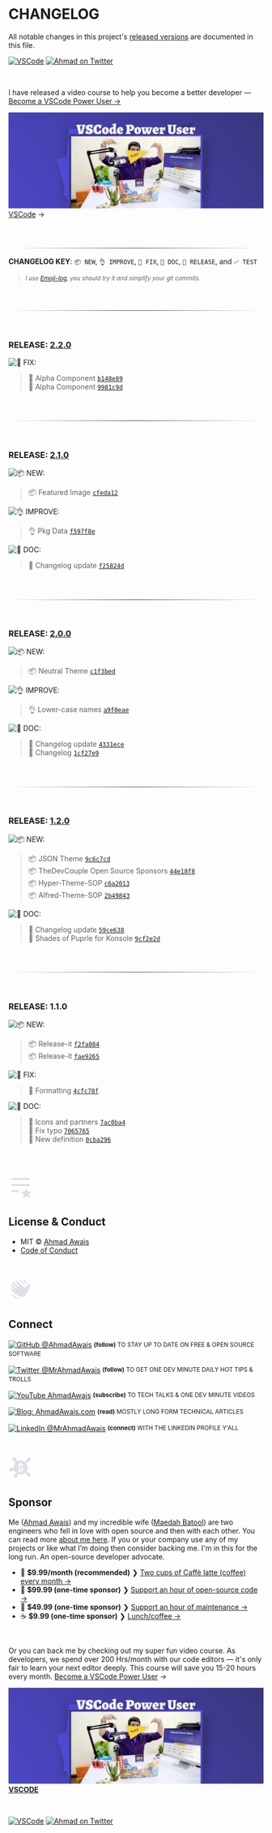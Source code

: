 # CHANGELOG

All notable changes in this project's [released versions](../../releases) are documented in this file.

[![VSCode](https://img.shields.io/badge/-VSCode.pro%20%E2%86%92-gray.svg?colorB=4D2AFF)](https://VSCode.pro/?utm_source=GitHubFOSS)
[![Ahmad on Twitter](https://img.shields.io/twitter/follow/mrahmadawais.svg?style=social&label=Follow%20@MrAhmadAwais)](https://twitter.com/mrahmadawais/)

<br>

I have released a video course to help you become a better developer — <a href="https://vscode.pro/?utm_source=GitHubFOSS" target="_blank">Become a VSCode Power User →</a></p>

<a href="https://vscode.pro/?utm_source=GitHubFOSS" target="_blank"><img src="https://raw.githubusercontent.com/ahmadawais/stuff/master/images/vscodepro/VSCode.jpeg" /><br>VSCode</a> →

<br>

[![hr](https://raw.githubusercontent.com/ahmadawais/stuff/master/images/git/hr.png)](/)

**CHANGELOG KEY**: `📦 NEW`, `👌 IMPROVE`, `🐛 FIX`, `📖 DOC`, `🚀 RELEASE`, and `✅ TEST`

<small>

> _I use [Emoji-log](https://github.com/ahmadawais/Emoji-Log), you should try it and simplify your git commits._

</small>

<br>

[![hr](https://raw.githubusercontent.com/ahmadawais/stuff/master/images/git/hr.png)](/)

<br>

### RELEASE: [2.2.0](https://github.com/ahmadawais/shades-of-purple-iterm2/compare/2.1.0...2.2.0)

![🐛 FIX:](https://img.shields.io/badge/-FIX-gray.svg?colorB=ff6347)

> 🐛 Alpha Component [`b148e89`](https://github.com/ahmadawais/shades-of-purple-iterm2/commit/b148e89a3bc87003c1ec82d1ef2c46f34ceb4357) <br>
> 🐛 Alpha Component [`9981c9d`](https://github.com/ahmadawais/shades-of-purple-iterm2/commit/9981c9d8476ab27cc6ea7b834397e90e15df3cbd) <br>

<br>

[![hr](https://raw.githubusercontent.com/ahmadawais/stuff/master/images/git/hr.png)](/)

<br>

### RELEASE: [2.1.0](https://github.com/ahmadawais/shades-of-purple-iterm2/compare/2.0.0...2.1.0)

![📦 NEW:](https://img.shields.io/badge/-NEW-gray.svg?colorB=3778FF)

> 📦 Featured Image [`cfeda12`](https://github.com/ahmadawais/shades-of-purple-iterm2/commit/cfeda123fc7d238d1199366f24540af24ac53524) <br>

![👌 IMPROVE:](https://img.shields.io/badge/-IMPROVEMENT-gray.svg?colorB=39AA54)

> 👌 Pkg Data [`f597f8e`](https://github.com/ahmadawais/shades-of-purple-iterm2/commit/f597f8e2c41ff143f65a25ff2b4a321cbc1175f6) <br>

![📖 DOC:](https://img.shields.io/badge/-DOCS-gray.svg?colorB=978CD4)

>  📖 Changelog update [`f25824d`](https://github.com/ahmadawais/shades-of-purple-iterm2/commit/f25824d28624188715faf1892b74171a4656ae2c) <br>

<br>

[![hr](https://raw.githubusercontent.com/ahmadawais/stuff/master/images/git/hr.png)](/)

<br>

### RELEASE: [2.0.0](https://github.com/ahmadawais/shades-of-purple-iterm2/compare/1.2.0...2.0.0)

![📦 NEW:](https://img.shields.io/badge/-NEW-gray.svg?colorB=3778FF)

> 📦 Neutral Theme [`c1f3bed`](https://github.com/ahmadawais/shades-of-purple-iterm2/commit/c1f3bedccde6e69d294a527e71f4e149c69c74e9) <br>

![👌 IMPROVE:](https://img.shields.io/badge/-IMPROVEMENT-gray.svg?colorB=39AA54)

> 👌 Lower-case names [`a9f0eae`](https://github.com/ahmadawais/shades-of-purple-iterm2/commit/a9f0eae219441f76f8a27bb8479f312ff1f78cbe) <br>

![📖 DOC:](https://img.shields.io/badge/-DOCS-gray.svg?colorB=978CD4)

>  📖 Changelog update [`4331ece`](https://github.com/ahmadawais/shades-of-purple-iterm2/commit/4331ece6d95a6ac560bdcae064713caac98a94ae) <br>
>  📖 Changelog [`1cf27e9`](https://github.com/ahmadawais/shades-of-purple-iterm2/commit/1cf27e99a464b64801086f8313205c17f376f5ef) <br>

<br>

[![hr](https://raw.githubusercontent.com/ahmadawais/stuff/master/images/git/hr.png)](/)

<br>

### RELEASE: [1.2.0](https://github.com/ahmadawais/shades-of-purple-iterm2/compare/1.1.0...1.2.0)

![📦 NEW:](https://img.shields.io/badge/-NEW-gray.svg?colorB=3778FF)

> 📦 JSON Theme [`9c6c7cd`](https://github.com/ahmadawais/shades-of-purple-iterm2/commit/9c6c7cd26137b4245156746793580503d7aa9d4a) <br>
> 📦 TheDevCouple Open Source Sponsors [`44e18f8`](https://github.com/ahmadawais/shades-of-purple-iterm2/commit/44e18f81167087bf976df94bd93b48e563b6a155) <br>
> 📦 Hyper-Theme-SOP [`c6a2013`](https://github.com/ahmadawais/shades-of-purple-iterm2/commit/c6a20131563e2939037f97a6a09764f9e0ca3f41) <br>
> 📦 Alfred-Theme-SOP [`2b49843`](https://github.com/ahmadawais/shades-of-purple-iterm2/commit/2b49843dd074c93a4ddd5c51e67a73bfb41a5165) <br>

![📖 DOC:](https://img.shields.io/badge/-DOCS-gray.svg?colorB=978CD4)

>  📖 Changelog update [`59ce638`](https://github.com/ahmadawais/shades-of-purple-iterm2/commit/59ce638d9dd836068ecda75e79fb9f8c4edf5979) <br>
> 📖 Shades of Puprle for Konsole [`9cf2e2d`](https://github.com/ahmadawais/shades-of-purple-iterm2/commit/9cf2e2df69f2ce1e086d66d013989ed86e23ac95) <br>

<br>

[![hr](https://raw.githubusercontent.com/ahmadawais/stuff/master/images/git/hr.png)](/)

<br>

### RELEASE: 1.1.0

![📦 NEW:](https://img.shields.io/badge/-NEW-gray.svg?colorB=3778FF)

> 📦 Release-it [`f2fa084`](https://github.com/ahmadawais/shades-of-purple-iterm2/commit/f2fa084e0dadc5242900e94363622f3a130d1f1e) <br>
> 📦 Release-it [`fae9265`](https://github.com/ahmadawais/shades-of-purple-iterm2/commit/fae926505dc6397712d9c9d031eb0f6e8cfae7db) <br>

![🐛 FIX:](https://img.shields.io/badge/-FIX-gray.svg?colorB=ff6347)

> 🐛 Formatting [`4cfc78f`](https://github.com/ahmadawais/shades-of-purple-iterm2/commit/4cfc78f600ea94c4691712832e9db137bb661246) <br>

![📖 DOC:](https://img.shields.io/badge/-DOCS-gray.svg?colorB=978CD4)

> 📖 Icons and partners [`7ac0ba4`](https://github.com/ahmadawais/shades-of-purple-iterm2/commit/7ac0ba47c86ccbbc18dfec2090ce139c6363f136) <br>
> 📖 Fix typo [`7065765`](https://github.com/ahmadawais/shades-of-purple-iterm2/commit/706576572a458587886f6732576765c24c0b7120) <br>
> 📖 New definition [`0cba296`](https://github.com/ahmadawais/shades-of-purple-iterm2/commit/0cba296ada43ed271d56d0065675301bd84076c8) <br>

<br>

<br>

[![📃](https://raw.githubusercontent.com/ahmadawais/stuff/master/images/git/license.png)](/)

## License & Conduct

- MIT © [Ahmad Awais](https://twitter.com/MrAhmadAwais/)
- [Code of Conduct](code-of-conduct.md)

<br>

[![🙌](https://raw.githubusercontent.com/ahmadawais/stuff/master/images/git/connect.png)](/)

## Connect

<div align="left">
<p><a href="https://github.com/ahmadawais"><img alt="GitHub @AhmadAwais" align="center" src="https://img.shields.io/badge/GITHUB-gray.svg?colorB=6cc644&colorA=6cc644&style=flat" /></a>&nbsp;<small><strong>(follow)</strong> TO STAY UP TO DATE ON FREE & OPEN SOURCE SOFTWARE</small></p>
<p><a href="https://twitter.com/MrAhmadAwais/"><img alt="Twitter @MrAhmadAwais" align="center" src="https://img.shields.io/badge/TWITTER-gray.svg?colorB=1da1f2&colorA=1da1f2&style=flat" /></a>&nbsp;<small><strong>(follow)</strong> TO GET ONE DEV MINUTE DAILY HOT TIPS & TROLLS</small></p>
<p><a href="https://www.youtube.com/AhmadAwais"><img alt="YouTube AhmadAwais" align="center" src="https://img.shields.io/badge/YOUTUBE-gray.svg?colorB=ff0000&colorA=ff0000&style=flat" /></a>&nbsp;<small><strong>(subscribe)</strong> TO TECH TALKS & ONE DEV MINUTE VIDEOS</small></p>
<p><a href="https://AhmadAwais.com/"><img alt="Blog: AhmadAwais.com" align="center" src="https://img.shields.io/badge/MY%20BLOG-gray.svg?colorB=4D2AFF&colorA=4D2AFF&style=flat" /></a>&nbsp;<small><strong>(read)</strong> MOSTLY LONG FORM TECHNICAL ARTICLES</small></p>
<p><a href="https://www.linkedin.com/in/MrAhmadAwais/"><img alt="LinkedIn @MrAhmadAwais" align="center" src="https://img.shields.io/badge/LINKEDIN-gray.svg?colorB=0077b5&colorA=0077b5&style=flat" /></a>&nbsp;<small><strong>(connect)</strong> WITH THE LINKEDIN PROFILE Y'ALL</small></p>
</div>

<br>

[![👌](https://raw.githubusercontent.com/ahmadawais/stuff/master/images/git/sponsor.png)](/)

## Sponsor

Me ([Ahmad Awais](https://twitter.com/mrahmadawais/)) and my incredible wife ([Maedah Batool](https://twitter.com/MaedahBatool/)) are two engineers who fell in love with open source and then with each other. You can read more [about me here](https://ahmadawais.com/about). If you or your company use any of my projects or like what I’m doing then consider backing me. I'm in this for the long run. An open-source developer advocate.

- 🌟  **$9.99/month (recommended)** ❯ [Two cups of Caffè latte (coffee) every month →](https://pay.paddle.com/checkout/540217)
- 🚀  **$99.99 (one-time sponsor)** ❯ [Support an hour of open-source code →](https://pay.paddle.com/checkout/515568)
- 🔰  **$49.99 (one-time sponsor)** ❯ [Support an hour of maintenance →](https://pay.paddle.com/checkout/527253)
- ☕️  **$9.99 (one-time sponsor)** ❯ [Lunch/coffee →](https://pay.paddle.com/checkout/527254)

<br>

Or you can back me by checking out my super fun video course. As developers, we spend over 200 Hrs/month with our code editors — it's only fair to learn your next editor deeply. This course will save you 15-20 hours every month.  <a href="https://vscode.pro/?utm_source=GitHubFOSS" target="_blank">Become a VSCode Power User</a> →</p>

<a href="https://vscode.pro/?utm_source=GitHubFOSS" target="_blank"><img src="https://raw.githubusercontent.com/ahmadawais/stuff/master/images/vscodepro/VSCode.jpeg" /><br><strong>VSCODE</strong></a>

<br>

[![VSCode](https://img.shields.io/badge/-VSCode.pro%20%E2%86%92-gray.svg?colorB=4D2AFF&style=flat)](https://VSCode.pro/?utm_source=GitHubFOSS)
[![Ahmad on Twitter](https://img.shields.io/twitter/follow/mrahmadawais.svg?style=social&label=Follow%20@MrAhmadAwais)](https://twitter.com/mrahmadawais/)
